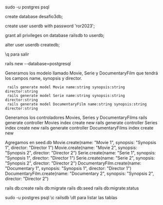 sudo -u postgres psql

create database desafio3db;

create user userdb with password 'ror2023';

grant all privileges on database railsdb to userdb;

alter user userdb createdb;

\q para salir

rails new <name proyecto> --database=postgresql

Generamos los modelo llamado Movie, Serie y DocumentaryFilm que tendrá los campos name, synopsis y director.
```
 rails generate model Movie name:string synopsis:string director:string  
 rails generate model Serie name:string synopsis:string director:string  
 rails generate model DocumentaryFilm name:string synopsis:string director:string  
```
Generamos los controladores Movies, Series y DocumentaryFilms
rails generate controller Movies index create new
rails generate controller Series index create new
rails generate controller DocumentaryFilms index create new

Agregamos en seed.db
Movie.create(name: "Movie 1", synopsis: "Synopsis 1", director: "Director 1")
Movie.create(name: "Movie 2", synopsis: "Synopsis 2", director: "Director 2")
Serie.create(name: "Serie 1", synopsis: "Synopsis 1", director: "Director 1")
Serie.create(name: "Serie 2", synopsis: "Synopsis 2", director: "Director 2")
DocumentaryFilm.create(name: "Documentary 1", synopsis: "Synopsis 1", director: "Director 1")
DocumentaryFilm.create(name: "Documentary 2", synopsis: "Synopsis 2", director: "Director 2")


rails db:create
rails db:migrate
rails db:seed
rails db:migrate:status

sudo -u postgres psql
\c railsdb
\dt para listar las tablas

